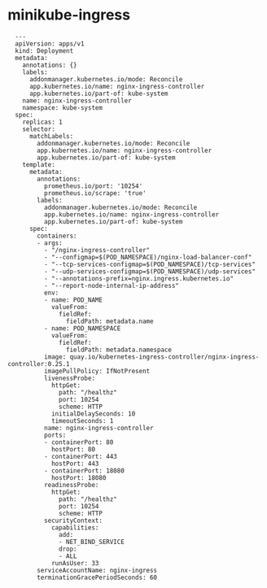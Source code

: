 # minikube-ingress


      ---
      apiVersion: apps/v1
      kind: Deployment
      metadata:
        annotations: {}
        labels:
          addonmanager.kubernetes.io/mode: Reconcile
          app.kubernetes.io/name: nginx-ingress-controller
          app.kubernetes.io/part-of: kube-system
        name: nginx-ingress-controller
        namespace: kube-system
      spec:
        replicas: 1
        selector:
          matchLabels:
            addonmanager.kubernetes.io/mode: Reconcile
            app.kubernetes.io/name: nginx-ingress-controller
            app.kubernetes.io/part-of: kube-system
        template:
          metadata:
            annotations:
              prometheus.io/port: '10254'
              prometheus.io/scrape: 'true'
            labels:
              addonmanager.kubernetes.io/mode: Reconcile
              app.kubernetes.io/name: nginx-ingress-controller
              app.kubernetes.io/part-of: kube-system
          spec:
            containers:
            - args:
              - "/nginx-ingress-controller"
              - "--configmap=$(POD_NAMESPACE)/nginx-load-balancer-conf"
              - "--tcp-services-configmap=$(POD_NAMESPACE)/tcp-services"
              - "--udp-services-configmap=$(POD_NAMESPACE)/udp-services"
              - "--annotations-prefix=nginx.ingress.kubernetes.io"
              - "--report-node-internal-ip-address"
              env:
              - name: POD_NAME
                valueFrom:
                  fieldRef:
                    fieldPath: metadata.name
              - name: POD_NAMESPACE
                valueFrom:
                  fieldRef:
                    fieldPath: metadata.namespace
              image: quay.io/kubernetes-ingress-controller/nginx-ingress-controller:0.25.1
              imagePullPolicy: IfNotPresent
              livenessProbe:
                httpGet:
                  path: "/healthz"
                  port: 10254
                  scheme: HTTP
                initialDelaySeconds: 10
                timeoutSeconds: 1
              name: nginx-ingress-controller
              ports:
              - containerPort: 80
                hostPort: 80
              - containerPort: 443
                hostPort: 443
              - containerPort: 18080
                hostPort: 18080
              readinessProbe:
                httpGet:
                  path: "/healthz"
                  port: 10254
                  scheme: HTTP
              securityContext:
                capabilities:
                  add:
                  - NET_BIND_SERVICE
                  drop:
                  - ALL
                runAsUser: 33
            serviceAccountName: nginx-ingress
            terminationGracePeriodSeconds: 60

